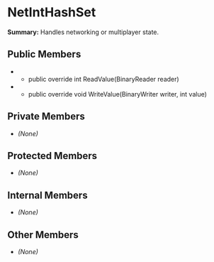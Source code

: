 # NetIntHashSet

**Summary:** Handles networking or multiplayer state.

## Public Members
- - public override int ReadValue(BinaryReader reader)
- - public override void WriteValue(BinaryWriter writer, int value)

## Private Members
- *(None)*

## Protected Members
- *(None)*

## Internal Members
- *(None)*

## Other Members
- *(None)*
